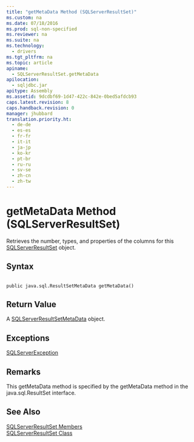 ```yaml
---
title: "getMetaData Method (SQLServerResultSet)"
ms.custom: na
ms.date: 07/18/2016
ms.prod: sql-non-specified
ms.reviewer: na
ms.suite: na
ms.technology: 
  - drivers
ms.tgt_pltfrm: na
ms.topic: article
apiname: 
  - SQLServerResultSet.getMetaData
apilocation: 
  - sqljdbc.jar
apitype: Assembly
ms.assetid: 9dcdbf69-1d47-422c-842e-0bed5afdcb93
caps.latest.revision: 8
caps.handback.revision: 0
manager: jhubbard
translation.priority.ht: 
  - de-de
  - es-es
  - fr-fr
  - it-it
  - ja-jp
  - ko-kr
  - pt-br
  - ru-ru
  - sv-se
  - zh-cn
  - zh-tw
---
```

# getMetaData Method (SQLServerResultSet)
  Retrieves the number, types, and properties of the columns for this [SQLServerResultSet](../content/SQLServerResultSet-Class.md) object.  
  
## Syntax  
  
```  
  
public java.sql.ResultSetMetaData getMetaData()  
```  
  
## Return Value  
 A [SQLServerResultSetMetaData](../content/SQLServerResultSetMetaData-Class.md) object.  
  
## Exceptions  
 [SQLServerException](../content/SQLServerException-Class.md)  
  
## Remarks  
 This getMetaData method is specified by the getMetaData method in the java.sql.ResultSet interface.  
  
## See Also  
 [SQLServerResultSet Members](../content/SQLServerResultSet-Members.md)   
 [SQLServerResultSet Class](../content/SQLServerResultSet-Class.md)  
  
  